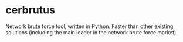 # cerbrutus
Network brute force tool, written in Python. Faster than other existing solutions (including the main leader in the network brute force market).
